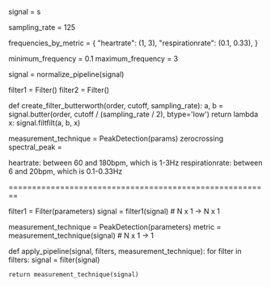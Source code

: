 signal = s

sampling_rate = 125 

frequencies_by_metric = {
    "heartrate": (1, 3),
    "respirationrate": (0.1, 0.33),
}



minimum_frequency = 0.1
maximum_frequency = 3

signal = normalize_pipeline(signal)

filter1 = Filter()
filter2 = Filter()

def create_filter_butterworth(order, cutoff, sampling_rate):
    a, b = signal.butter(order, cutoff / (sampling_rate / 2), btype='low')
    return lambda x: signal.filtfilt(a, b, x)

measurement_technique = PeakDetection(params)
zerocrossing 
spectral_peak = 


heartrate: between 60 and 180bpm, which is 1-3Hz
respirationrate: between 6 and 20bpm, which is 0.1-0.33Hz

========================================================

filter1 = Filter(parameters)
signal = filter1(signal) # N x 1 -> N x 1

measurement_technique = PeakDetection(parameters)
metric = measurement_technique(signal) # N x 1 -> 1 



def apply_pipeline(signal, filters, measurement_technique):
    for filter in filters:
        signal = filter(signal)


    return measurement_technique(signal)
